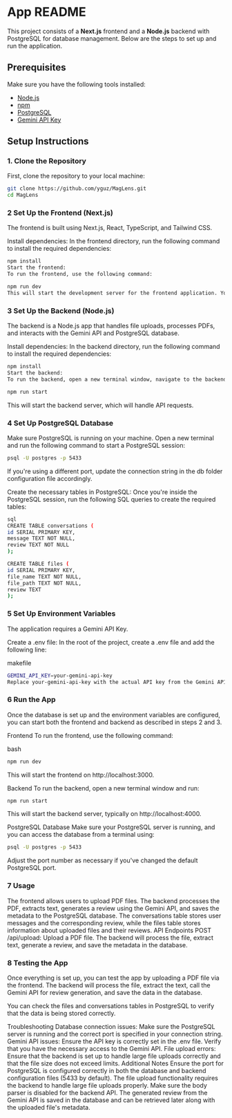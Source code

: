 # App README

This project consists of a **Next.js** frontend and a **Node.js** backend with PostgreSQL for database management. Below are the steps to set up and run the application.

## Prerequisites

Make sure you have the following tools installed:

- [Node.js](https://nodejs.org/)
- [npm](https://www.npmjs.com/)
- [PostgreSQL](https://www.postgresql.org/)
- [Gemini API Key](https://cloud.google.com/ai)

## Setup Instructions

### 1. **Clone the Repository**

First, clone the repository to your local machine:

```bash
git clone https://github.com/yguz/MagLens.git
cd MagLens
```

### 2 **Set Up the Frontend (Next.js)**

The frontend is built using Next.js, React, TypeScript, and Tailwind CSS.

Install dependencies:
In the frontend directory, run the following command to install the required dependencies:

```bash
npm install
Start the frontend:
To run the frontend, use the following command:
```

```bash
npm run dev
This will start the development server for the frontend application. You can access it at http://localhost:3000.
```

### 3 **Set Up the Backend (Node.js)**

The backend is a Node.js app that handles file uploads, processes PDFs, and interacts with the Gemini API and PostgreSQL database.

Install dependencies:
In the backend directory, run the following command to install the required dependencies:

```bash
npm install
Start the backend:
To run the backend, open a new terminal window, navigate to the backend directory, and run:
```

```bash
npm run start
```

This will start the backend server, which will handle API requests.

### 4 **Set Up PostgreSQL Database**

Make sure PostgreSQL is running on your machine. Open a new terminal and run the following command to start a PostgreSQL session:

```bash
psql -U postgres -p 5433
```

If you're using a different port, update the connection string in the db folder configuration file accordingly.

Create the necessary tables in PostgreSQL:
Once you're inside the PostgreSQL session, run the following SQL queries to create the required tables:

```bash
sql
CREATE TABLE conversations (
id SERIAL PRIMARY KEY,
message TEXT NOT NULL,
review TEXT NOT NULL
);

CREATE TABLE files (
id SERIAL PRIMARY KEY,
file_name TEXT NOT NULL,
file_path TEXT NOT NULL,
review TEXT
);
```

### 5 **Set Up Environment Variables**

The application requires a Gemini API Key.

Create a .env file:
In the root of the project, create a .env file and add the following line:

makefile

```bash
GEMINI_API_KEY=your-gemini-api-key
Replace your-gemini-api-key with the actual API key from the Gemini API.
```

### 6 **Run the App**

Once the database is set up and the environment variables are configured, you can start both the frontend and backend as described in steps 2 and 3.

Frontend
To run the frontend, use the following command:

bash

```bash
npm run dev
```

This will start the frontend on http://localhost:3000.

Backend
To run the backend, open a new terminal window and run:

```bash
npm run start
```

This will start the backend server, typically on http://localhost:4000.

PostgreSQL Database
Make sure your PostgreSQL server is running, and you can access the database from a terminal using:

```bash
psql -U postgres -p 5433
```

Adjust the port number as necessary if you've changed the default PostgreSQL port.

### 7 **Usage**

The frontend allows users to upload PDF files.
The backend processes the PDF, extracts text, generates a review using the Gemini API, and saves the metadata to the PostgreSQL database.
The conversations table stores user messages and the corresponding review, while the files table stores information about uploaded files and their reviews.
API Endpoints
POST /api/upload: Upload a PDF file. The backend will process the file, extract text, generate a review, and save the metadata in the database.

### 8 **Testing the App**

Once everything is set up, you can test the app by uploading a PDF file via the frontend. The backend will process the file, extract the text, call the Gemini API for review generation, and save the data in the database.

You can check the files and conversations tables in PostgreSQL to verify that the data is being stored correctly.

Troubleshooting
Database connection issues: Make sure the PostgreSQL server is running and the correct port is specified in your connection string.
Gemini API issues: Ensure the API key is correctly set in the .env file. Verify that you have the necessary access to the Gemini API.
File upload errors: Ensure that the backend is set up to handle large file uploads correctly and that the file size does not exceed limits.
Additional Notes
Ensure the port for PostgreSQL is configured correctly in both the database and backend configuration files (5433 by default).
The file upload functionality requires the backend to handle large file uploads properly. Make sure the body parser is disabled for the backend API.
The generated review from the Gemini API is saved in the database and can be retrieved later along with the uploaded file's metadata.
